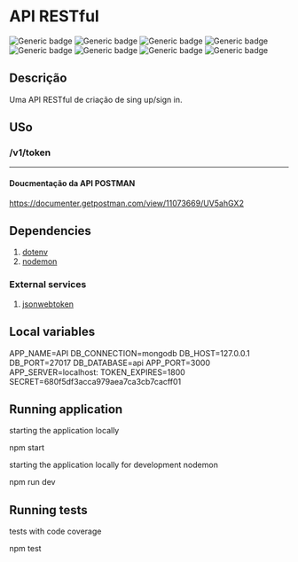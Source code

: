 # API RESTful

![Generic badge](https://img.shields.io/badge/maintainer-1.0-purple.svg)
![Generic badge](https://img.shields.io/badge/version-1.0.0-orange.svg)
![Generic badge](https://img.shields.io/badge/mongoose-6.0.11-green.svg)
![Generic badge](https://img.shields.io/badge/NodeJs-14.16.0-blue.svg)
![Generic badge](https://img.shields.io/badge/express-4.17.1-blue.svg)
![Generic badge](https://img.shields.io/badge/jsonwebtoken-8.5.1-red.svg)
![Generic badge](https://img.shields.io/badge/uuid-8.3.2-yellow.svg)
![Generic badge](https://img.shields.io/badge/bcryptjs-2.4.3-yellow.svg)

## Descrição
Uma API RESTful de criação de sing up/sign in.

## USo

### /v1/token


---

#### Doucmentação da API POSTMAN

https://documenter.getpostman.com/view/11073669/UV5ahGX2

## Dependencies
1. [dotenv](https://www.npmjs.com/package/dotenv)
2. [nodemon](https://www.npmjs.com/package/nodemon)

### External services

1.  [jsonwebtoken](https://www.npmjs.com/package/jsonwebtoken)

## Local variables


APP_NAME=API
DB_CONNECTION=mongodb
DB_HOST=127.0.0.1
DB_PORT=27017
DB_DATABASE=api
APP_PORT=3000
APP_SERVER=localhost:
TOKEN_EXPIRES=1800
SECRET=680f5df3acca979aea7ca3cb7cacff01


## Running application

starting the application locally

npm start

starting the application locally for development nodemon

npm run dev


## Running tests

tests with code coverage

npm test
